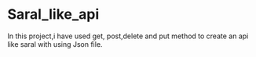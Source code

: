 # Saral_like_api
In this project,i have used get, post,delete and put method to create an api like saral with using Json file.
